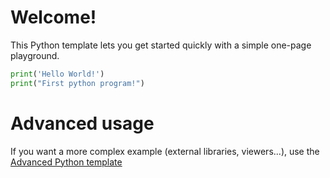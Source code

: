 # Welcome!

This Python template lets you get started quickly with a simple one-page playground.

```python runnable
print('Hello World!')
print("First python program!")
```

# Advanced usage

If you want a more complex example (external libraries, viewers...), use the [Advanced Python template](https://tech.io/select-repo/429)
